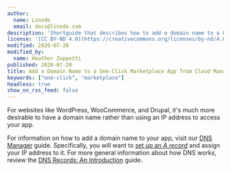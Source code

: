 ```yaml
---
author:
  name: Linode
  email: docs@linode.com
description: 'Shortguide that describes how to add a domain name to a One-Click Marketplace App from the Cloud Manager.'
license: '[CC BY-ND 4.0](https://creativecommons.org/licenses/by-nd/4.0)'
modified: 2020-07-20
modified_by:
  name: Heather Zoppetti
published: 2020-07-20
title: Add a Domain Name to a One-Click Marketplace App from Cloud Manager
keywords: ["one-click", "marketplace"]
headless: true
show_on_rss_feed: false
---
```


For websites like WordPress, WooCommerce, and Drupal, it's much more desirable to have a domain name rather than using an IP address to access your app.

For information on how to add a domain name to your app, visit our [DNS Manager](/docs/platform/manager/dns-manager/) guide. Specifically, you will want to [set up an *A record*](/docs/platform/manager/dns-manager/#add-dns-records) and assign your IP address to it. For more general information about how DNS works, review the [DNS Records: An Introduction](/docs/networking/dns/dns-records-an-introduction/) guide.
